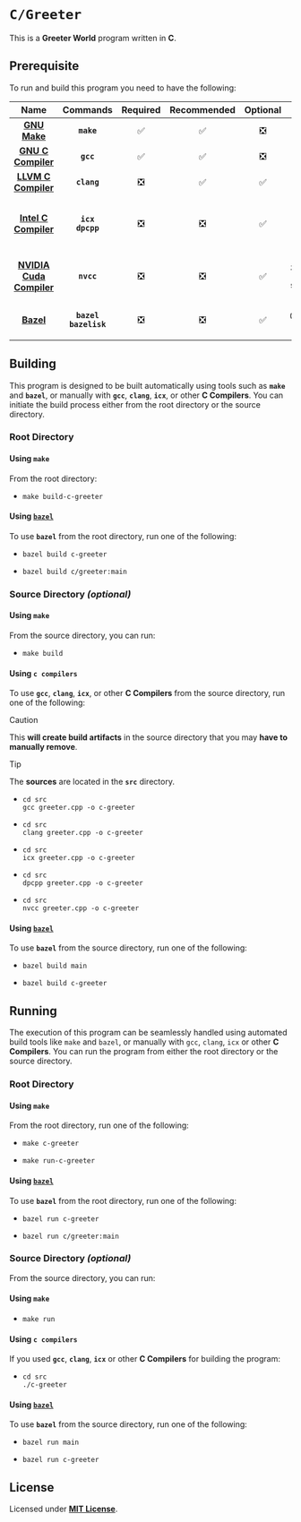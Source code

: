 # `C/Greeter`

This is a **Greeter World** program written in **C**.

## Prerequisite

To run and build this program you need to have the following:

| Name | Commands | Required | Recommended | Optional | Notes |
|:----:|:--------:|:--------:|:-----------:|:--------:|:-----:|
| [**GNU Make**](https://www.gnu.org/software/make/) | **`make`** | &#9989; | &#9989; | &#10062; | **`sudo apt install make`** |
| [**GNU C Compiler**](https://gcc.gnu.org) | **`gcc`** | &#9989; | &#9989; | &#10062; | **`sudo apt install gcc`** |
| [**LLVM C Compiler**](https://releases.llvm.org/download.html) | **`clang`** | &#10062; | &#9989; | &#9989; | **`sudo apt install clang`** |
| [**Intel C Compiler**](https://www.intel.com/content/www/us/en/developer/tools/oneapi/dpc-compiler.html) | **`icx`**<br>**`dpcpp`** | &#10062; | &#10062; | &#9989; | **`sudo apt install intel-basekit`**<br>**`sudo apt install intel-hpckit`** |
| [**NVIDIA Cuda Compiler**](https://developer.nvidia.com/cuda-downloads) | **`nvcc`** | &#10062; | &#10062; | &#9989; | **`sudo apt install nvidia-cuda-toolkit`**<br>**`sudo apt instal cuda`** |
| [**Bazel**](https://bazel.build/) | **`bazel`**<br>**`bazelisk`** | &#10062; | &#10062; | &#9989; | **`npm install -g @bazel/bazelisk`**<br>**`sudo apt install bazel`** |

## Building

This program is designed to be built automatically using tools such as **`make`** and **`bazel`**, or manually with **`gcc`**, **`clang`**, **`icx`**, or other **C Compilers**. You can initiate the build process either from the root directory or the source directory.

### Root Directory

#### Using `make`

From the root directory:

* ```
  make build-c-greeter
  ```

#### Using [`bazel`](https://bazel.build/install)

To use **`bazel`** from the root directory, run one of the following:

* ```
  bazel build c-greeter
  ```
* ```
  bazel build c/greeter:main
  ```

### Source Directory _(optional)_

#### Using `make`

From the source directory, you can run:

* ```
  make build
  ```

#### Using `c compilers`

To use **`gcc`**, **`clang`**, **`icx`**, or other **C Compilers** from the source directory, run one of the following:

> [!CAUTION]
> This **will create build artifacts** in the source directory that you may **have to manually remove**.

> [!TIP]
> The **sources** are located in the **`src`** directory.

* ```
  cd src
  gcc greeter.cpp -o c-greeter
  ```
* ```
  cd src
  clang greeter.cpp -o c-greeter
  ```
* ```
  cd src
  icx greeter.cpp -o c-greeter
  ```
* ```
  cd src
  dpcpp greeter.cpp -o c-greeter
  ```
* ```
  cd src
  nvcc greeter.cpp -o c-greeter
  ```


#### Using [`bazel`](https://bazel.build/install)

To use **`bazel`** from the source directory, run one of the following:

* ```
  bazel build main
  ```
* ```
  bazel build c-greeter
  ```

## Running

The execution of this program can be seamlessly handled using automated build tools like `make` and `bazel`, or manually with `gcc`, `clang`, `icx` or other **C Compilers**. You can run the program from either the root directory or the source directory.

### Root Directory

#### Using `make`

From the root directory, run one of the following:

* ```
  make c-greeter
  ```
* ```
  make run-c-greeter
  ```

#### Using [`bazel`](https://bazel.build/install)

To use **`bazel`** from the root directory, run one of the following:

* ```
  bazel run c-greeter
  ```
* ```
  bazel run c/greeter:main
  ```

### Source Directory _(optional)_

From the source directory, you can run:

#### Using `make`

* ```
  make run
  ```

#### Using `c compilers`

If you used **`gcc`**, **`clang`**, **`icx`** or other **C Compilers** for building the program:

* ```
  cd src
  ./c-greeter
  ```

#### Using [`bazel`](https://bazel.build/install)

To use **`bazel`** from the source directory, run one of the following:

* ```
  bazel run main
  ```
* ```
  bazel run c-greeter
  ```

## License

Licensed under [**MIT License**](LICENSE).

